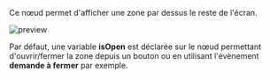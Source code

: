 Ce nœud permet d'afficher une zone par dessus le reste de l'écran.

![preview](/images/lightbox/preview.png)

Par défaut, une variable **isOpen** est déclarée sur le nœud permettant d'ouvrir/fermer la zone depuis un bouton ou en utilisant l'évènement **demande à fermer** par exemple.
